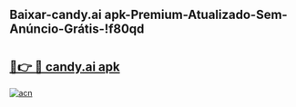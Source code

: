 
## Baixar-candy.ai apk-Premium-Atualizado-Sem-Anúncio-Grátis-!f80qd

# <h2><a href="https://andorid.site?title=candy.ai_apk&ref=27">🔗👉 🔴 candy.ai apk</a></h2>

[![acn](https://github.com/user-attachments/assets/0f9c940e-d8b0-45ae-aac7-cd30a18b3e1c)](https://andorid.site?title=candy.ai_apk&ref=27)

